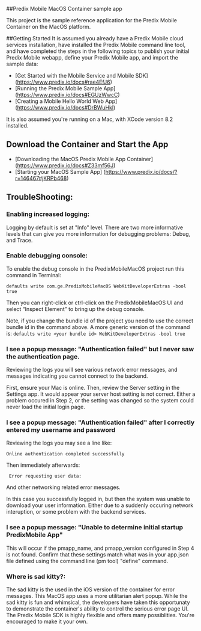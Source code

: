 ##Predix Mobile MacOS Container sample app

This project is the sample reference application for the Predix Mobile Container on the MacOS platform.

##Getting Started
It is assumed you already have a Predix Mobile cloud services installation, have installed the Predix Mobile command line tool, and have completed the steps in the following topics to publish your initial Predix Mobile webapp, define your Predix Mobile app, and import the sample data:

* [Get Started with the Mobile Service and Mobile SDK] (https://www.predix.io/docs#rae4EfJ6) 
* [Running the Predix Mobile Sample App] (https://www.predix.io/docs#EGUzWwcC)
* [Creating a Mobile Hello World Web App] (https://www.predix.io/docs#DrBWuHkl) 

It is also assumed you're running on a Mac, with XCode version 8.2 installed.

## Download the Container and Start the App

* [Downloading the MacOS Predix Mobile App Container] (https://www.predix.io/docs#Z33mf56J)
* [Starting your MacOS Sample App] (https://www.predix.io/docs/?r=146467#jKRPb468)


## TroubleShooting:

### Enabling increased logging:

Logging by default is set at "Info" level. There are two more informative levels that can give you more information for debugging problems: Debug, and Trace.

### Enable debugging console:

To enable the debug console in the PredixMobileMacOS project run this command in Terminal:

    defaults write com.ge.PredixMobileMacOS WebKitDeveloperExtras -bool true

Then you can right-click or ctrl-click on the PredixMobileMacOS UI and select “Inspect Element” to bring up the debug console.

Note, if you change the bundle id of the project you need to use the correct bundle id in the command above. A more generic version of the command is: `defaults write <your bundle id> WebKitDeveloperExtras -bool true`

### I see a popup message: "Authentication failed" but I never saw the authentication page.

Reviewing the logs you will see various network error messages, and messages indicating you cannot connect to the backend.

First, ensure your Mac is online. Then, review the Server setting in the Settings app. It would appear your server host setting is not correct. Either a problem occured in Step 2, or the setting was changed so the system could never load the initial login page.

### I see a popup message: "Authentication failed" after I correctly entered my username and password

Reviewing the logs you may see a line like:

    Online authentication completed successfully

Then immediately afterwards:

     Error requesting user data:

And other networking related error messages.

In this case you successfully logged in, but then the system was unable to download your user information. Either due to a suddenly occuring network interuption, or some problem with the backend services.

### I see a popup message: "Unable to determine initial startup PredixMobile App"

This will occur if the pmapp_name, and pmapp_version configured in Step 4 is not found. Confirm that these settings match what was in your app.json file defined using the command line (pm tool) "define" command.

### Where is sad kitty?:

The sad kitty is the used in the iOS version of the container for error messages. This MacOS app uses a more utilitarian alert popup. While the sad kitty is fun and whimsical, the developers have taken this opportunaty to demonstrate the container's ability to control the serious error page UI. The Predix Mobile SDK is highly flexible and offers many possiblities. You're encouraged to make it your own.


